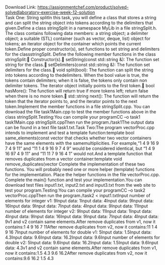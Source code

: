 Download Link: https://assignmentchef.com/product/solved-solvedlaboratory-exercise-week-12-solution
<br>
Task One: String splitIn this task, you will define a class that stores a string and can split the string object into tokens according to the delimiters that given.Define a class stringSplit in a namespace MyLib in a file stringSplit.h. The class contains following data members: a string object; a delimiter object; a suitable (STL) container (such as vector, deque, list) object for tokens; an iterator object for the container which points the current token.Define proper constructor(s), set functions to set string and delimiters for the classstringSplit. Define the following member functions in the class stringSplit: Constructor(s). setString(const std::string &amp;): The function set string for the class. setDelimiters(const std::string &amp;): The function set delimiters for the class. void split(bool): The function can split the string into tokens according to thedelimiters. When the bool value is true, the tokens contain delimiters; when it is false, the tokens only contain non delimiter tokens. The iterator object initially points to the first token. bool hasMore(): The function will return true if more tokens left; return false when there is no more token. std::string next(): The function will return the token that the iterator points to, and the iterator points to the next token.Implement the member functions in a file stringSplit.cpp. You can download the file task1Main.cpp to test the member functions above in the class stringSplit.Testing:You can compile your programCC –o task1 task1Main.cpp stringSplit.cppThen run the program./task1The output data can be found in a text file task1.txt.Task Two:The program vectorProc.cpp intends to implement and test a template function:template bool same_elements(const vector that checks whether two vector containers have the same elements with the samemultiplicities. For example,“1 4 9 16 9 7 4 9 11” and “11 1 4 9 16 9 7 4 9” would be considered identical, but “1 4 9 16 97 4 9 11” and “11 11 7 9 16 4 1” would not.And a template function that removes duplicates from a vector container:template void remove_duplicates(vector Complete the implementation of these two functions. You will probably need one or more helper (template) functions for the implementation. Place the helper functions in the file vectorProc.cpp. Complete the main() function and test your implementation.You can download test files input1.txt, input2.txt and input3.txt from the web site to test your program.Testing:You can compile your programCC –o task2 vectorProc.cppThen run the program./task2 &lt; input1.txtInput number of elements for integer v1: 9Input data: 1Input data: 4Input data: 9Input data: 16Input data: 9Input data: 7Input data: 4Input data: 9Input data: 11Input number of elements for integer v2: 9Input data: 11Input data: 1Input data: 4Input data: 9Input data: 16Input data: 9Input data: 7Input data: 4Input data: 9v1 and v2 contain same elements.After remove duplicates from v1, now it contains:1 4 9 16 7 11After remove duplicates from v2, now it contains:11 1 4 9 16 7Input number of elements for double v1: 5Input data: 1.5Input data: 4.3Input data: 9.6Input data: 16.2Input data: 9.6Input number of elements for double v2: 5Input data: 9.6Input data: 16.2Input data: 1.5Input data: 9.6Input data: 4.3v1 and v2 contain same elements.After remove duplicates from v1, now it contains:1.5 4.3 9.6 16.2After remove duplicates from v2, now it contains:9.6 16.2 1.5 4.3